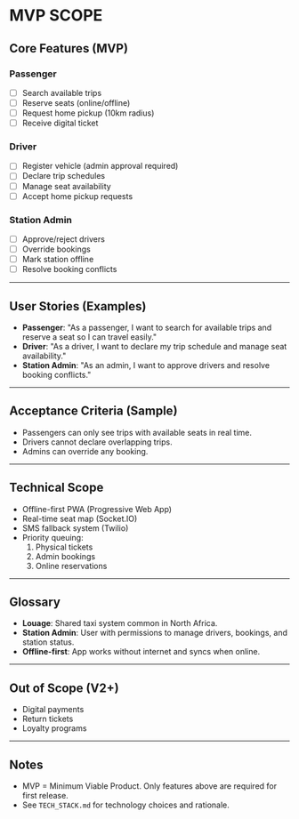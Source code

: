 # MVP SCOPE

## Core Features (MVP)

### Passenger

-   [ ] Search available trips
-   [ ] Reserve seats (online/offline)
-   [ ] Request home pickup (10km radius)
-   [ ] Receive digital ticket

### Driver

-   [ ] Register vehicle (admin approval required)
-   [ ] Declare trip schedules
-   [ ] Manage seat availability
-   [ ] Accept home pickup requests

### Station Admin

-   [ ] Approve/reject drivers
-   [ ] Override bookings
-   [ ] Mark station offline
-   [ ] Resolve booking conflicts

---

## User Stories (Examples)

-   **Passenger**: "As a passenger, I want to search for available trips and reserve a seat so I can travel easily."
-   **Driver**: "As a driver, I want to declare my trip schedule and manage seat availability."
-   **Station Admin**: "As an admin, I want to approve drivers and resolve booking conflicts."

---

## Acceptance Criteria (Sample)

-   Passengers can only see trips with available seats in real time.
-   Drivers cannot declare overlapping trips.
-   Admins can override any booking.

---

## Technical Scope

-   Offline-first PWA (Progressive Web App)
-   Real-time seat map (Socket.IO)
-   SMS fallback system (Twilio)
-   Priority queuing:
    1. Physical tickets
    2. Admin bookings
    3. Online reservations

---

## Glossary

-   **Louage**: Shared taxi system common in North Africa.
-   **Station Admin**: User with permissions to manage drivers, bookings, and station status.
-   **Offline-first**: App works without internet and syncs when online.

---

## Out of Scope (V2+)

-   Digital payments
-   Return tickets
-   Loyalty programs

---

## Notes

-   MVP = Minimum Viable Product. Only features above are required for first release.
-   See `TECH_STACK.md` for technology choices and rationale.
